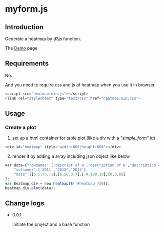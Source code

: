 # myform.js
## Introduction
Generate a heatmap by d3js function.

The [Demo][] page

## Requirements
No.

And you need to require css and js of heatmap when you use it in browser.
```js
<script src="heatmap.min.js"></script>
<link rel="stylesheet" type="text/css" href="heatmap.min.css">
```

## Usage
### Create a plot
1. set up a html container for table plot.(like a div with a *"simple_form"* id)
```js
<div id="heatmap" style='width:600;height:600'></div>
```
2. render it by adding a array including json object like below
```js
var data={"rownames":['descript of a','description of b','description of c','empty'],
	"colnames":['2011','2012','2013'],
	"data":[[5.5,70,-1],[6,50.3,7],[-9,100,10],[0,0,0]]
};
var heatmap_div = new heatmap($('#heatmap')[0]);
heatmap_div.plot(data);
```

## Change logs
* 0.0.1

	Initiate the project and a base function

[demo]:	http://wyubin.github.io/heatmap/
